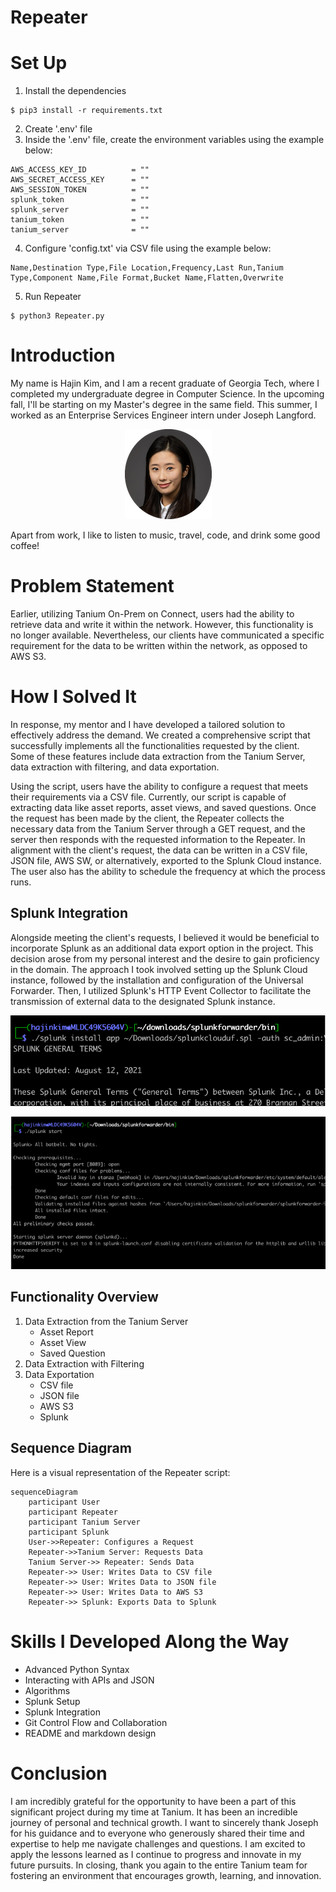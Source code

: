 # Repeater

# Set Up
1. Install the dependencies
```
$ pip3 install -r requirements.txt
```
2. Create '.env' file
3. Inside the '.env' file, create the environment variables using the example below:
```
AWS_ACCESS_KEY_ID          = ""
AWS_SECRET_ACCESS_KEY      = ""
AWS_SESSION_TOKEN          = ""
splunk_token               = ""
splunk_server              = ""
tanium_token               = ""
tanium_server              = ""
```
4. Configure 'config.txt' via CSV file using the example below:
```
Name,Destination Type,File Location,Frequency,Last Run,Tanium Type,Component Name,File Format,Bucket Name,Flatten,Overwrite
```
5. Run Repeater
```
$ python3 Repeater.py
```


# Introduction

My name is Hajin Kim, and I am a recent graduate of Georgia Tech, where I completed my undergraduate degree in Computer Science. In the upcoming fall, I'll be starting on my Master's degree in the same field. This summer, I worked as an Enterprise Services Engineer intern under Joseph Langford.

<p align="center">
  <img 
    width=""
    height=""
    src="img/face.png"
  >
</p>

Apart from work, I like to listen to music, travel, code, and drink some good coffee!
# Problem Statement
Earlier, utilizing Tanium On-Prem on Connect, users had the ability to retrieve data and write it within the network. However, this functionality is no longer available. Nevertheless, our clients have communicated a specific requirement for the data to be written within the network, as opposed to AWS S3.


# How I Solved It
In response, my mentor and I have developed a tailored solution to effectively address the demand. We created a comprehensive script that successfully implements all the functionalities requested by the client. Some of these features include data extraction from the Tanium Server, data extraction with filtering, and data exportation.


Using the script, users have the ability to configure a request that meets their requirements via a CSV file. Currently, our script is capable of extracting data like asset reports, asset views, and saved questions. Once the request has been made by the client, the Repeater collects the necessary data from the Tanium Server through a GET request, and the server then responds with the requested information to the Repeater. In alignment with the client's request, the data can be written in a CSV file, JSON file, AWS SW, or alternatively, exported to the Splunk Cloud instance. The user also has the ability to schedule the frequency at which the process runs.

## Splunk Integration
Alongside meeting the client's requests, I believed it would be beneficial to incorporate Splunk as an additional data export option in the project. This decision arose from my personal interest and the desire to gain proficiency in the domain. The approach I took involved setting up the Splunk Cloud instance, followed by the installation and configuration of the Universal Forwarder. Then, I utilized Splunk's HTTP Event Collector to facilitate the transmission of external data to the designated Splunk instance.


<p align="center">
  <img 
    width=""
    height=""
    src="img/splunk1.png"
  >
</p>

<p align="center">
  <img 
    width=""
    height=""
    src="img/splunk2.png"
  >
</p>


## Functionality Overview
1. Data Extraction from the Tanium Server
    - Asset Report
    - Asset View
    - Saved Question
2. Data Extraction with Filtering
3. Data Exportation
    - CSV file
    - JSON file
    - AWS S3
    - Splunk


## Sequence Diagram
Here is a visual representation of the Repeater script:

```mermaid
sequenceDiagram
    participant User
    participant Repeater
    participant Tanium Server
    participant Splunk
    User->>Repeater: Configures a Request
    Repeater->>Tanium Server: Requests Data
    Tanium Server->> Repeater: Sends Data
    Repeater->> User: Writes Data to CSV file
    Repeater->> User: Writes Data to JSON file
    Repeater->> User: Writes Data to AWS S3
    Repeater->> Splunk: Exports Data to Splunk
```



# Skills I Developed Along the Way
- Advanced Python Syntax
- Interacting with APIs and JSON 
- Algorithms
- Splunk Setup
- Splunk Integration
- Git Control Flow and Collaboration
- README and markdown design



# Conclusion 
I am incredibly grateful for the opportunity to have been a part of this significant project during my time at Tanium. It has been an incredible journey of personal and technical growth. I want to sincerely thank Joseph for his guidance and to everyone who generously shared their time and expertise to help me navigate challenges and questions. I am excited to apply the lessons learned as I continue to progress and innovate in my future pursuits. In closing, thank you again to the entire Tanium team for fostering an environment that encourages growth, learning, and innovation.